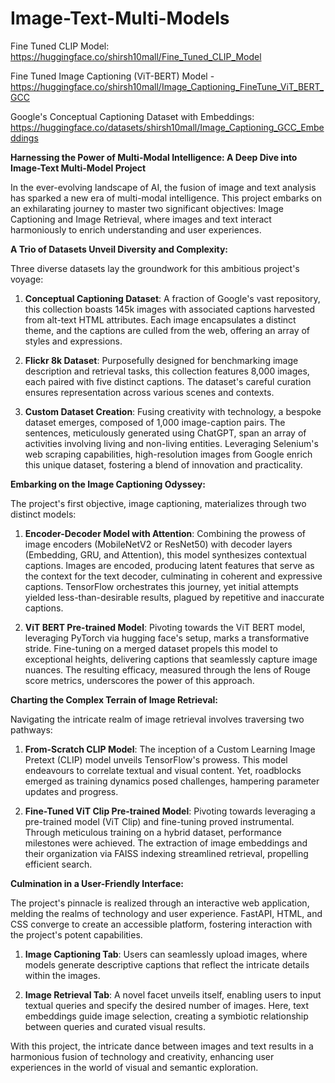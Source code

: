 # Image-Text-Multi-Models


Fine Tuned CLIP Model: https://huggingface.co/shirsh10mall/Fine_Tuned_CLIP_Model

Fine Tuned Image Captioning (ViT-BERT) Model - https://huggingface.co/shirsh10mall/Image_Captioning_FineTune_ViT_BERT_GCC

Google's Conceptual Captioning Dataset with Embeddings: https://huggingface.co/datasets/shirsh10mall/Image_Captioning_GCC_Embeddings


**Harnessing the Power of Multi-Modal Intelligence: A Deep Dive into Image-Text Multi-Model Project**

In the ever-evolving landscape of AI, the fusion of image and text analysis has sparked a new era of multi-modal intelligence. This project embarks on an exhilarating journey to master two significant objectives: Image Captioning and Image Retrieval, where images and text interact harmoniously to enrich understanding and user experiences.

**A Trio of Datasets Unveil Diversity and Complexity:**

Three diverse datasets lay the groundwork for this ambitious project's voyage:

1. **Conceptual Captioning Dataset**: A fraction of Google's vast repository, this collection boasts 145k images with associated captions harvested from alt-text HTML attributes. Each image encapsulates a distinct theme, and the captions are culled from the web, offering an array of styles and expressions.

2. **Flickr 8k Dataset**: Purposefully designed for benchmarking image description and retrieval tasks, this collection features 8,000 images, each paired with five distinct captions. The dataset's careful curation ensures representation across various scenes and contexts.

3. **Custom Dataset Creation**: Fusing creativity with technology, a bespoke dataset emerges, composed of 1,000 image-caption pairs. The sentences, meticulously generated using ChatGPT, span an array of activities involving living and non-living entities. Leveraging Selenium's web scraping capabilities, high-resolution images from Google enrich this unique dataset, fostering a blend of innovation and practicality.

**Embarking on the Image Captioning Odyssey:**

The project's first objective, image captioning, materializes through two distinct models:

1. **Encoder-Decoder Model with Attention**: Combining the prowess of image encoders (MobileNetV2 or ResNet50) with decoder layers (Embedding, GRU, and Attention), this model synthesizes contextual captions. Images are encoded, producing latent features that serve as the context for the text decoder, culminating in coherent and expressive captions. TensorFlow orchestrates this journey, yet initial attempts yielded less-than-desirable results, plagued by repetitive and inaccurate captions.

2. **ViT BERT Pre-trained Model**: Pivoting towards the ViT BERT model, leveraging PyTorch via hugging face's setup, marks a transformative stride. Fine-tuning on a merged dataset propels this model to exceptional heights, delivering captions that seamlessly capture image nuances. The resulting efficacy, measured through the lens of Rouge score metrics, underscores the power of this approach.

**Charting the Complex Terrain of Image Retrieval:**

Navigating the intricate realm of image retrieval involves traversing two pathways:

1. **From-Scratch CLIP Model**: The inception of a Custom Learning Image Pretext (CLIP) model unveils TensorFlow's prowess. This model endeavours to correlate textual and visual content. Yet, roadblocks emerged as training dynamics posed challenges, hampering parameter updates and progress.

2. **Fine-Tuned ViT Clip Pre-trained Model**: Pivoting towards leveraging a pre-trained model (ViT Clip) and fine-tuning proved instrumental. Through meticulous training on a hybrid dataset, performance milestones were achieved. The extraction of image embeddings and their organization via FAISS indexing streamlined retrieval, propelling efficient search.

**Culmination in a User-Friendly Interface:**

The project's pinnacle is realized through an interactive web application, melding the realms of technology and user experience. FastAPI, HTML, and CSS converge to create an accessible platform, fostering interaction with the project's potent capabilities.

1. **Image Captioning Tab**: Users can seamlessly upload images, where models generate descriptive captions that reflect the intricate details within the images.

2. **Image Retrieval Tab**: A novel facet unveils itself, enabling users to input textual queries and specify the desired number of images. Here, text embeddings guide image selection, creating a symbiotic relationship between queries and curated visual results.



With this project, the intricate dance between images and text results in a harmonious fusion of technology and creativity, enhancing user experiences in the world of visual and semantic exploration.
